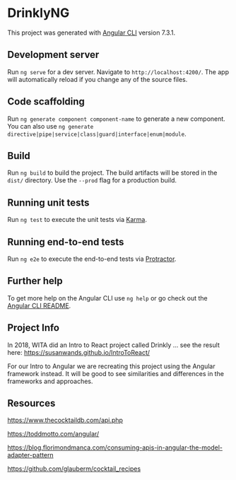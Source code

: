 # DrinklyNG

This project was generated with [Angular CLI](https://github.com/angular/angular-cli) version 7.3.1.

## Development server

Run `ng serve` for a dev server. Navigate to `http://localhost:4200/`. The app will automatically reload if you change any of the source files.

## Code scaffolding

Run `ng generate component component-name` to generate a new component. You can also use `ng generate directive|pipe|service|class|guard|interface|enum|module`.

## Build

Run `ng build` to build the project. The build artifacts will be stored in the `dist/` directory. Use the `--prod` flag for a production build.

## Running unit tests

Run `ng test` to execute the unit tests via [Karma](https://karma-runner.github.io).

## Running end-to-end tests

Run `ng e2e` to execute the end-to-end tests via [Protractor](http://www.protractortest.org/).

## Further help

To get more help on the Angular CLI use `ng help` or go check out the [Angular CLI README](https://github.com/angular/angular-cli/blob/master/README.md).

## Project Info

In 2018, WITA did an Intro to React project called Drinkly ... see the result here:  https://susanwands.github.io/IntroToReact/

For our Intro to Angular we are recreating this project using the Angular framework instead.  It will be good to see similarities and differences in the frameworks and approaches.

## Resources

https://www.thecocktaildb.com/api.php

https://toddmotto.com/angular/

https://blog.florimondmanca.com/consuming-apis-in-angular-the-model-adapter-pattern

https://github.com/glauberm/cocktail_recipes



